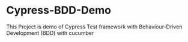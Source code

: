 # Cypress-BDD-Demo
This Project is demo of Cypress Test framework with Behaviour-Driven Development (BDD) with cucumber
